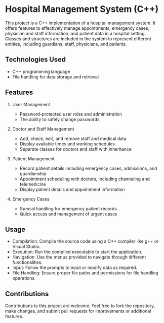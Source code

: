 # Hospital Management System (C++)

This project is a C++ implementation of a hospital management system. It offers features to effectively manage appointments, emergency cases, physician and staff information, and patient data in a hospital setting. Classes and structures are included in the system to represent different entities, including guardians, staff, physicians, and patients.

## Technologies Used
- C++ programming language
- File handling for data storage and retrieval

## Features

1. User Management
   - Password-protected user roles and administration
   - The ability to safely change passwords

2. Doctor and Staff Management
   - Add, check, edit, and remove staff and medical data
   - Display available times and working schedules
   - Separate classes for doctors and staff with inheritance

3. Patient Management
   - Record patient details including emergency cases, admissions, and guardianship
   - Appointment scheduling with doctors, including channeling and telemedicine
   - Display patient details and appointment information

4. Emergency Cases
   - Special handling for emergency patient records
   - Quick access and management of urgent cases
  
## Usage
<ul>
    <li>Compilation: Compile the source code using a C++ compiler like g++ or Visual Studio.</li>
   <li>Execution: Run the compiled executable to start the application.</li>
   <li>Navigation: Use the menus provided to navigate through different functionalities.</li>
   <li>Input: Follow the prompts to input or modify data as required.</li>
   <li>File Handling: Ensure proper file paths and permissions for file handling operations.</li>
</ul>

## Contributions
Contributions to this project are welcome. Feel free to fork the repository, make changes, and submit pull requests for improvements or additional features.


